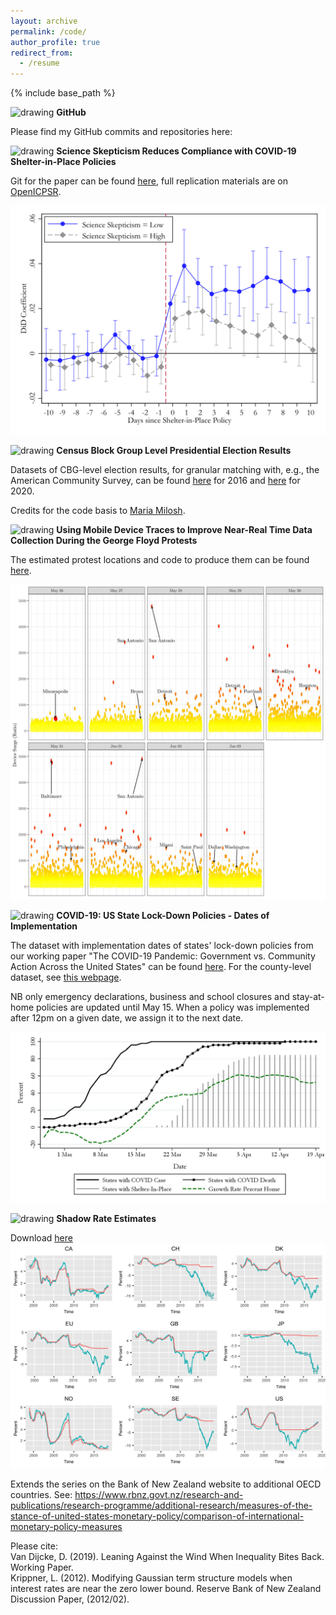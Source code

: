 ```yaml
---
layout: archive
permalink: /code/
author_profile: true
redirect_from:
  - /resume
---
```


{% include base_path %}

<img src="/images/favicon.ico" alt="drawing" width="20"/>  **GitHub** 

Please find my GitHub commits and repositories here:

<div class="github-card" data-github="davidvandijcke" data-width="400" data-height="" data-theme="default"></div>
<script src="//cdn.jsdelivr.net/github-cards/latest/widget.js"></script>

<img src="/images/favicon.ico" alt="drawing" width="20"/>  **Science Skepticism Reduces Compliance with COVID-19 Shelter-in-Place Policies**

Git for the paper can be found [here](https://github.com/Davidvandijcke/science_skepticism_nature_hb), full replication materials are on [OpenICPSR](https://www.openicpsr.org/openicpsr/project/144861).

<img src="../images/county_eventstudy_popweights_5.png" alt="hi" class="inline"/> <br/>

<img src="/images/favicon.ico" alt="drawing" width="20"/>  **Census Block Group Level Presidential Election Results**

Datasets of CBG-level election results, for granular matching with, e.g., the American Community Survey, can be found [here](https://github.com/Davidvandijcke/Census-Block-Group-Level-2016-Presidential-Election-Results) for 2016 and [here](https://github.com/Davidvandijcke/Census-Block-Group-Level-2020-Presidential-Election-Results) for 2020.

Credits for the code basis to [Maria Milosh](https://twitter.com/miloshmk?lang=en). 


<img src="/images/favicon.ico" alt="drawing" width="20"/>  **Using Mobile Device Traces to Improve Near-Real Time Data Collection During the George Floyd Protests**

The estimated protest locations and code to produce them can be found [here](https://github.com/Davidvandijcke/FLOYDTRACES_PUBLIC).

<img src="../images/scatterByDay.jpg" alt="hi" class="inline"/> <br/>


<img src="/images/favicon.ico" alt="drawing" width="20"/>  **COVID-19: US State Lock-Down Policies - Dates of Implementation** 

The dataset with implementation dates of states' lock-down policies from our working paper "The COVID-19 Pandemic: Government vs. Community Action Across the United States" can be found [here](../files/CoronavirusStateTracking_15may_adj.csv). For the county-level dataset, see [this webpage](https://www.naco.org/resources/featured/coronavirus-disease-2019). 

NB only emergency declarations, business and school closures and stay-at-home policies are updated until May 15. When a policy was implemented after 12pm on a given date, we assign it to the next date.

<img src="../images/timeline.jpg" alt="hi" class="inline"/> <br/>


<img src="/images/favicon.ico" alt="drawing" width="20"/>  **Shadow Rate Estimates** 

Download [here](../files/SSR.csv)
<img src="../images/shadowplot.jpg" alt="hi" class="inline"/> <br/>

Extends the series on the Bank of New Zealand website to additional OECD countries. 
See: https://www.rbnz.govt.nz/research-and-publications/research-programme/additional-research/measures-of-the-stance-of-united-states-monetary-policy/comparison-of-international-monetary-policy-measures


Please cite:  <br/>
Van Dijcke, D. (2019). Leaning Against the Wind When Inequality Bites Back. Working Paper.  <br/>
Krippner, L. (2012). Modifying Gaussian term structure models when interest rates are near the zero lower bound. Reserve Bank of New Zealand Discussion Paper, (2012/02).


